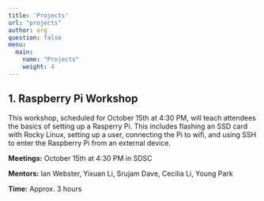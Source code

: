 ```yaml
---
title: 'Projects'
url: "projects"
author: org
question: false
menu:
  main:
    name: "Projects"
    weight: 4
---
```


## 1. Raspberry Pi Workshop

This workshop, scheduled for October 15th at 4:30 PM, will teach attendees the basics of setting up a Rasperry Pi. This includes flashing an SSD card with Rocky Linux, setting up a user, connecting the Pi to wifi, and using SSH to enter the Raspberry Pi from an external device.

**Meetings:** October 15th at 4:30 PM in SDSC 

**Mentors:** Ian Webster, Yixuan Li, Srujam Dave, Cecilia Li, Young Park

**Time:** Approx. 3 hours